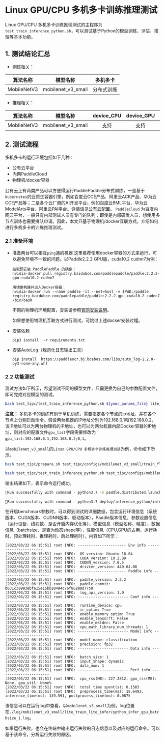 # Linux GPU/CPU 多机多卡训练推理测试

Linux GPU/CPU 多机多卡训练推理测试的主程序为`test_train_inference_python.sh`，可以测试基于Python的模型训练、评估、推理等基本功能。

## 1. 测试结论汇总

- 训练相关：

| 算法名称 | 模型名称 | 多机多卡 |
|  :----: |   :----:  |    :----:  |
|  MobileNetV3  | mobilenet_v3_small | 分布式训练 |


- 推理相关：

| 算法名称 | 模型名称 | device_CPU | device_GPU | batchsize |
|  :----:   |  :----: |   :----:   |  :----:  |   :----:   |
|  MobileNetV3   |  mobilenet_v3_small |  支持 | 支持 | 1 |


## 2. 测试流程

多机多卡的运行环境包括如下几种：
* 公有云平台
* 内网PaddleCloud
* 物理机/docker容器

公有云上有两类产品可以方便得运行PaddlePaddle分布式训练，一是基于`kubernetes`的云原生容器引擎，例如百度云CCE产品、阿里云ACK产品、华为云CCE产品等；二是各个云厂商的AI开发平台，例如百度云BML平台、华为云ModelArts平台、阿里云PAI平台。详情请见[公有云配置](https://fleet-x.readthedocs.io/en/latest/paddle_fleet_rst/public_cloud.html)。
`PaddleCloud` 为百度内网云平台，一般只有内部测试人员有专门的队列；即使是内部研发人员，想使用多节点训练也需要排队申请。因此，本文只基于物理机/docker互联方式，介绍如何进行多机多卡的训练推理测试。

### 2.1 准备环境
- 准备两台可以相互`ping`通的机器
  这里推荐使用docker容器的方式来运行，可以避免环境不一致的问题。以Paddle2.2.2 GPU版，cuda10.2 cudnn7为例：
  ```
  拉取预安装 PaddlePaddle 的镜像：
  nvidia-docker pull registry.baidubce.com/paddlepaddle/paddle:2.2.2-gpu-cuda10.2-cudnn7

  用镜像构建并进入Docker容器：
  nvidia-docker run --name paddle -it --net=host -v $PWD:/paddle registry.baidubce.com/paddlepaddle/paddle:2.2.2-gpu-cuda10.2-cudnn7 /bin/bash
  ```
  不同的物理机环境配置，安装请参照[官网安装说明](https://www.paddlepaddle.org.cn/install/quick?docurl=/documentation/docs/zh/install/docker/linux-docker.html)。 

  如果想使用物理机互联方式进行测试，可跳过上述docker安装过程。

- 安装依赖
    ```
    pip3 install  -r requirements.txt
    ```

- 安装AutoLog（规范化日志输出工具）
    ```
    pip install  https://paddleocr.bj.bcebos.com/libs/auto_log-1.2.0-py3-none-any.whl
    ```

### 2.2 功能测试

测试方法如下所示，希望测试不同的模型文件，只需更换为自己的参数配置文件，即可完成对应模型的测试。

```bash
bash test_tipc/test_train_inference_python.sh ${your_params_file} lite_train_lite_infer
```
**注意：** 多机多卡的训练有别于单机训练，需要指定各个节点的ip地址，并在各个节点上分别启动命令。假设两台机器的IP地址分别为192.168.0.1和192.168.0.2，该IP地址可以为两台物理机的IP地址，也可以为两台机器内部Docker容器的IP地址，则对应的配置文件`gpu_list`字段需要修改为`gpu_list:192.168.0.1,192.168.0.2;0,1`。

以`mobilenet_v3_small`的`Linux GPU/CPU 多机多卡训练推理测试`为例，命令如下所示。

```bash
bash test_tipc/prepare.sh test_tipc/configs/mobilenet_v3_small/train_fleet_infer_python.txt lite_train_lite_infer
```

```bash
bash test_tipc/test_train_inference_python.sh test_tipc/configs/mobilenet_v3_small/train_fleet_infer_python.txt lite_train_lite_infer
```

输出结果如下，表示命令运行成功。

```bash
Run successfully with command - python3.7 -m paddle.distributed.launch --ips=192.168.0.1,192.168.0.2 --gpus=0,1 train.py --output-dir=./log/mobilenet_v3_small/lite_train_lite_infer/norm_train_gpus_0,1_nodes_2 --epochs=5   --batch-size=4!
......
Run successfully with command - python3.7 deploy/inference_python/infer.py --use-gpu=False --model-dir=./log/mobilenet_v3_small/lite_train_lite_infer/norm_train_gpus_0,1_nodes_2 --batch-size=1   --benchmark=True > ./log/mobilenet_v3_small/lite_train_lite_infer/python_infer_cpu_batchsize_1.log 2>&1 !
```

在开启benchmark参数时，可以得到测试的详细数据，包含运行环境信息（系统版本、CUDA版本、CUDNN版本、驱动版本），Paddle版本信息，参数设置信息（运行设备、线程数、是否开启内存优化等），模型信息（模型名称、精度），数据信息（batchsize、是否为动态shape等），性能信息（CPU,GPU的占用、运行耗时、预处理耗时、推理耗时、后处理耗时），内容如下所示：

```
[2022/03/22 06:15:51] root INFO: ---------------------- Env info ----------------------
[2022/03/22 06:15:51] root INFO:  OS_version: Ubuntu 16.04
[2022/03/22 06:15:51] root INFO:  CUDA_version: 10.2.89
[2022/03/22 06:15:51] root INFO:  CUDNN_version: 7.6.5
[2022/03/22 06:15:51] root INFO:  drivier_version: 440.64.00
[2022/03/22 06:15:51] root INFO: ---------------------- Paddle info ----------------------
[2022/03/22 06:15:51] root INFO:  paddle_version: 2.2.2
[2022/03/22 06:15:51] root INFO:  paddle_commit: b031c389938bfa15e15bb20494c76f86289d77b0
[2022/03/22 06:15:51] root INFO:  log_api_version: 1.0
[2022/03/22 06:15:51] root INFO: ----------------------- Conf info -----------------------
[2022/03/22 06:15:51] root INFO:  runtime_device: cpu
[2022/03/22 06:15:51] root INFO:  ir_optim: True
[2022/03/22 06:15:51] root INFO:  enable_memory_optim: True
[2022/03/22 06:15:51] root INFO:  enable_tensorrt: False
[2022/03/22 06:15:51] root INFO:  enable_mkldnn: False
[2022/03/22 06:15:51] root INFO:  cpu_math_library_num_threads: 1
[2022/03/22 06:15:51] root INFO: ----------------------- Model info ----------------------
[2022/03/22 06:15:51] root INFO:  model_name: classification
[2022/03/22 06:15:51] root INFO:  precision: fp32
[2022/03/22 06:15:51] root INFO: ----------------------- Data info -----------------------
[2022/03/22 06:15:51] root INFO:  batch_size: 1
[2022/03/22 06:15:51] root INFO:  input_shape: dynamic
[2022/03/22 06:15:51] root INFO:  data_num: 1
[2022/03/22 06:15:51] root INFO: ----------------------- Perf info -----------------------
[2022/03/22 06:15:51] root INFO:  cpu_rss(MB): 227.2812, gpu_rss(MB): None, gpu_util: None%
[2022/03/22 06:15:51] root INFO:  total time spent(s): 0.1583
[2022/03/22 06:15:51] root INFO:  preprocess_time(ms): 18.6493, inference_time(ms): 139.591, postprocess_time(ms): 0.0875
```

该信息可以在运行log中查看，以`mobilenet_v3_small`为例，log位置在`./log/mobilenet_v3_small/lite_train_lite_infer/python_infer_gpu_batchsize_1.log`。

如果运行失败，也会在终端中输出运行失败的日志信息以及对应的运行命令。可以基于该命令，分析运行失败的原因。
